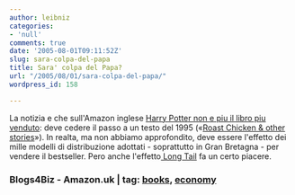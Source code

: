 ```yaml
---
author: leibniz
categories:
- 'null'
comments: true
date: '2005-08-01T09:11:52Z'
slug: sara-colpa-del-papa
title: Sara' colpa del Papa?
url: "/2005/08/01/sara-colpa-del-papa/"
wordpress_id: 158

---
```

La notizia e che sull'Amazon inglese [Harry Potter non e piu il libro piu venduto](http://www.blogs4biz.info/index.php?title=harry_potter_battuto_dalla_long_tail&more=1&c=1&tb=1&pb=1): deve cedere il passo a un testo del 1995 («[Roast Chicken & other stories](http://www.amazon.co.uk/exec/obidos/ASIN/009187100X/ref=br_lf_li_1_1/202-0184030-8600655)»).
In realta, ma non abbiamo approfondito, deve essere l'effetto dei mille
modelli di distribuzione adottati - soprattutto in Gran Bretagna - per
vendere il bestseller. Pero anche l'effetto[ Long Tail](http://www.blogs4biz.info/index.php?title=the_long_tail&more=1&c=1&tb=1&pb=1) fa un certo piacere.  



### Blogs4Biz - Amazon.uk | tag: [books](http://www.technorati.com/tags/books), [economy](http://www.technorati.com/tags/economy)
